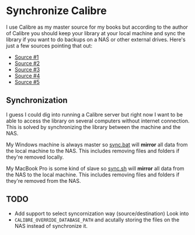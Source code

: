 # Synchronize Calibre

I use Calibre as my master source for my books but according to the author of
Calibre you should keep your library at your local machine and sync the library
if you want to do backups on a NAS or other external drives. Here's just a few
sources pointing that out:

* [Source #1](https://www.mobileread.com/forums/showthread.php?t=290598)
* [Source #2](https://www.mobileread.com/forums/showthread.php?t=303739)
* [Source #3](https://www.mobileread.com/forums/showthread.php?t=288440)
* [Source #4](https://www.mobileread.com/forums/showthread.php?t=185272)
* [Source #5](https://www.mobileread.com/forums/showthread.php?t=292639)

## Synchronization

I guess I could dig into running a Calibre server but right now I want to be
able to access the library on several computers without internet connection.
This is solved by synchronizing the library between the machine and the NAS.

My Windows machine is always master so [sync.bat](sync.bat) will **mirror** all
data from the local machine to the NAS. This includes removing files and folders
if they're removed locally.

My MacBook Pro is some kind of slave so [sync.sh](sync.sh) will **mirror** all
data from the NAS to the local machine. This includes removing files and folders
if they're removed from the NAS.

## TODO

* Add support to select syncornization way (source/destination) Look into
* `CALIBRE_OVERRIDE_DATABASE_PATH` and acutally storing the files on the NAS
  instead of synchronize it.